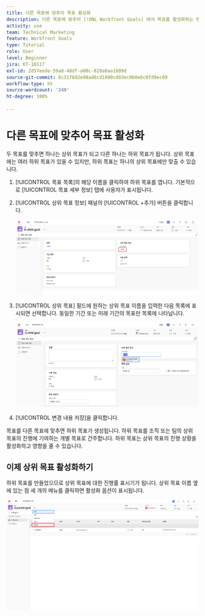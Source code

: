 ```yaml
---
title: 다른 목표에 맞추어 목표 활성화
description: 다른 목표에 맞추어 [!DNL Workfront Goals] 에서 목표를 활성화하는 방법을 알아봅니다.
activity: use
team: Technical Marketing
feature: Workfront Goals
type: Tutorial
role: User
level: Beginner
jira: KT-10117
exl-id: 2d57eede-59a8-48df-a00c-820a0aa1609d
source-git-commit: 6c31f8d2e98ad8cd1880cd03ec0b0e6c0fd9ec09
workflow-type: ht
source-wordcount: '249'
ht-degree: 100%

---
```


# 다른 목표에 맞추어 목표 활성화

두 목표를 맞추면 하나는 상위 목표가 되고 다른 하나는 하위 목표가 됩니다. 상위 목표에는 여러 하위 목표가 있을 수 있지만, 하위 목표는 하나의 상위 목표에만 맞출 수 있습니다.

1. [!UICONTROL 목표 목록]의 해당 이름을 클릭하여 하위 목표를 엽니다. 기본적으로 [!UICONTROL 목표 세부 정보] 탭에 사용자가 표시됩니다.
1. [!UICONTROL 상위 목표 정보] 패널의 [!UICONTROL +추가] 버튼을 클릭합니다.

   ![[!UICONTROL 목표 세부 정보] 탭의 스크린샷](assets/06-workfront-goals-align-goals.png)

1. [!UICONTROL 상위 목표] 필드에 원하는 상위 목표 이름을 입력한 다음 목록에 표시되면 선택합니다. 동일한 기간 또는 미래 기간의 목표만 목록에 나타납니다.

   ![[!UICONTROL 상위 목표 정보] 패널을 보여 주는 [!UICONTROL 목표 세부 정보] 패널의 스크린샷](assets/07-workfront-goals-align-to.png)

1. [!UICONTROL 변경 내용 저장]을 클릭합니다.

목표를 다른 목표에 맞추면 하위 목표가 생성됩니다. 하위 목표를 조직 또는 팀의 상위 목표의 진행에 기여하는 개별 목표로 간주합니다. 하위 목표는 상위 목표의 진행 상황을 활성화하고 영향을 줄 수 있습니다.

## 이제 상위 목표 활성화하기

하위 목표를 만들었으므로 상위 목표에 대한 진행률 표시기가 됩니다. 상위 목표 이름 옆에 있는 점 세 개의 메뉴를 클릭하면 활성화 옵션이 표시됩니다.

![상위 목표를 활성화하는 방법을 보여 주는 스크린샷.](assets/activate-the-parent-goal.png)

